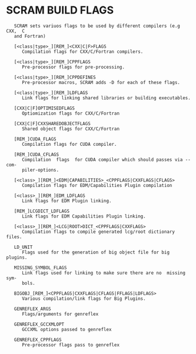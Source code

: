 # SCRAM BUILD FLAGS

       SCRAM sets variuos flags to be used by different compilers (e.g CXX,  C
       and Fortran)

       [<class|type>_][REM_]<CXX|C|F>FLAGS
          Compilation flags for CXX/C/Fortran compilers.

       [<class|type>_][REM_]CPPFLAGS
          Pre-processor flags for pre-processing.

       [<class|type>_][REM_]CPPDEFINES
          Pre-processor macros, SCRAM adds -D for each of these flags.

       [<class|type>_][REM_]LDFLAGS
          Link flags for linking shared libraries or building executables.

       [CXX|C|F]OPTIMISEDFLAGS
          Optiomization flags for CXX/C/Fortran

       [CXX|C|F]CXXSHAREDOBJECTFLAGS
          Shared object flags for CXX/C/Fortran

       [REM_]CUDA_FLAGS
          Compilation flags for CUDA compiler.

       [REM_]CUDA_CFLAGS
          Compilation  flags  for CUDA compiler which should passes via --com-
          piler-options.

       [<class>_][REM_]<EDM|CAPABILITIES>_<CPPFLAGS|CXXFLAGS|CFLAGS>
          Compilation flags for EDM/Capabilities Plugin compilation

       [<class>_][REM_]EDM_LDFLAGS
          Link flags for EDM Plugin linking.

       [REM_]LCGDICT_LDFLAGS
          Link flags for EDM Capabilities Plugin linking.

       [<class>_][REM_]<LCG|ROOT>DICT_<CPPFLAGS|CXXFLAGS>
          Compilation flags to compile generated lcg/root dictionary files.

       LD_UNIT
          Flags used for the generation of big object file for big plugins.

       MISSING_SYMBOL_FLAGS
          Link flags used for linking to make sure there are no  missing  sym-
          bols.

       BIGOBJ_[REM_]<CPPFLAGS|CXXFLAGS|CFLAGS|FFLAGS|LDFLAGS>
          Various compilation/link flags for Big Plugins.

       GENREFLEX_ARGS
          Flags/arguments for genreflex

       GENREFLEX_GCCXMLOPT
          GCCXML options passed to genreflex

       GENREFLEX_CPPFLAGS
          Pre-processor flags pass to genreflex
